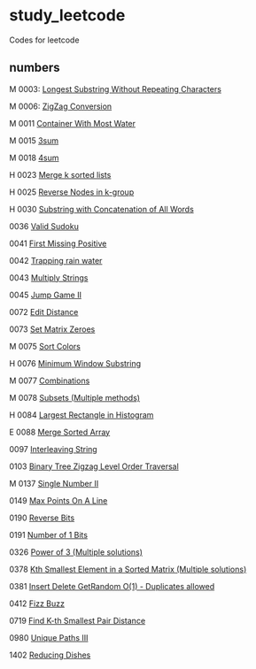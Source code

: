 # study_leetcode
Codes for leetcode

## numbers

M 0003: [Longest Substring Without Repeating Characters](https://github.com/piecesofreg09/study_leetcode/blob/master/0003_longest_substring_without_repeating_chars.py)

M 0006: [ZigZag Conversion](https://github.com/piecesofreg09/study_leetcode/blob/master/0006_zigzag_converstion.py)

M 0011 [Container With Most Water](https://github.com/piecesofreg09/study_leetcode/blob/master/0011_container_with_most_water.py)

M 0015 [3sum](https://github.com/piecesofreg09/study_leetcode/blob/master/0015_3_sum.py)

M 0018 [4sum](https://github.com/piecesofreg09/study_leetcode/blob/master/0018_4sum.py)

H 0023 [Merge k sorted lists](https://github.com/piecesofreg09/study_leetcode/blob/master/0023_merge_k_sorted_lists.py)

H 0025 [Reverse Nodes in k-group](https://github.com/piecesofreg09/study_leetcode/blob/master/0025_reverse_nodes_in_k_group.py)

H 0030 [Substring with Concatenation of All Words](https://github.com/piecesofreg09/study_leetcode/blob/master/0030_Substring_with_Concatenation_of_All_Words.py)

0036 [Valid Sudoku](https://github.com/piecesofreg09/study_leetcode/blob/master/0036_valid_sudoku.py)

0041 [First Missing Positive](https://github.com/piecesofreg09/study_leetcode/blob/master/0041_first_missing_positive.py)

0042 [Trapping rain water](https://github.com/piecesofreg09/study_leetcode/blob/master/0042_trapping_rain_water.py)

0043 [Multiply Strings](https://github.com/piecesofreg09/study_leetcode/blob/master/0043_multiply_string.py)

0045 [Jump Game II](https://github.com/piecesofreg09/study_leetcode/blob/master/0045_jump_game_II.py)

0072 [Edit Distance](https://github.com/piecesofreg09/study_leetcode/blob/master/0072_edit_distance.py)

0073 [Set Matrix Zeroes](https://github.com/piecesofreg09/study_leetcode/blob/master/0073_set_matrix_zeros.py)

M 0075 [Sort Colors](https://github.com/piecesofreg09/study_leetcode/blob/master/0075_sort_colors.py)

H 0076 [Minimum Window Substring](https://github.com/piecesofreg09/study_leetcode/blob/master/0076_minimum_window_substring.py)

M 0077 [Combinations](https://github.com/piecesofreg09/study_leetcode/blob/master/0077_Combinations.py)

M 0078 [Subsets (Multiple methods)](https://github.com/piecesofreg09/study_leetcode/blob/master/0078_subsets.py)

H 0084 [Largest Rectangle in Histogram](https://github.com/piecesofreg09/study_leetcode/blob/master/0084_largetst_rectangle_in_hist.py)

E 0088 [Merge Sorted Array](https://github.com/piecesofreg09/study_leetcode/blob/master/0088_merge_sorted_array.py)

0097 [Interleaving String](https://github.com/piecesofreg09/study_leetcode/blob/master/0097_interleaving_string.py)

0103 [Binary Tree Zigzag Level Order Traversal](https://github.com/piecesofreg09/study_leetcode/blob/master/0103_Binary_Tree_Zigzag_Level_Order_Traversal.py)

M 0137 [Single Number II](https://github.com/piecesofreg09/study_leetcode/blob/master/0137_Single_Number_II.py)

0149 [Max Points On A Line](https://github.com/piecesofreg09/study_leetcode/blob/master/0149_max_points_on_a_line.py)

0190 [Reverse Bits](https://github.com/piecesofreg09/study_leetcode/blob/master/0190_reverse_bits.py)

0191 [Number of 1 Bits](https://github.com/piecesofreg09/study_leetcode/blob/master/0191_Number_of_1_Bits.py)

0326 [Power of 3 (Multiple solutions)](https://github.com/piecesofreg09/study_leetcode/blob/master/0326_power_of_3.py)

0378 [Kth Smallest Element in a Sorted Matrix (Multiple solutions)](https://github.com/piecesofreg09/study_leetcode/blob/master/0378_kth_smallest_element_in_sorted_array.py)

0381 [Insert Delete GetRandom O(1) - Duplicates allowed](https://github.com/piecesofreg09/study_leetcode/blob/master/0381_insert_remove_get_random_O(1).py)

0412 [Fizz Buzz](https://github.com/piecesofreg09/study_leetcode/blob/master/0412_fizzbuzz.py)

0719 [Find K-th Smallest Pair Distance](https://github.com/piecesofreg09/study_leetcode/blob/master/0719_find_kth_smallest_pair_distance.py)

0980 [Unique Paths III](https://github.com/piecesofreg09/study_leetcode/blob/master/0980_Unique_Paths_III.py)

1402 [Reducing Dishes](https://github.com/piecesofreg09/study_leetcode/blob/master/1402_Reducing_Dishes.py)
